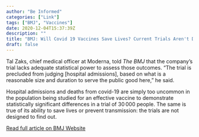 ```yaml
---
author: "Be Informed"
categories: ["Link"]
tags: ["BMJ", "Vaccines"]
date: 2020-12-04T15:37:39Z
description: ""
title: "BMJ: Will Covid 19 Vaccines Save Lives? Current Trials Aren't Designed to Tell Us"
draft: false
---
```


Tal Zaks, chief medical officer at Moderna, told *The BMJ* that the company’s trial lacks adequate statistical power to assess  those outcomes. “The trial is precluded from judging [hospital  admissions], based on what is a reasonable size and duration to serve  the public good here,” he said.  

Hospital admissions and  deaths from covid-19 are simply too uncommon in the population being  studied for an effective vaccine to demonstrate statistically  significant differences in a trial of 30 000 people. The same is true of its ability to save lives or prevent transmission: the trials are not  designed to find out.  

[Read full article on BMJ Website](https://www.bmj.com/content/371/bmj.m4037)